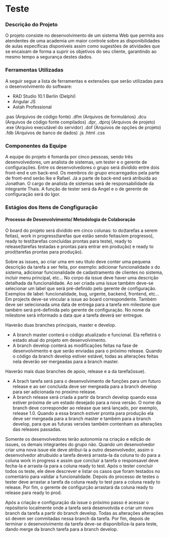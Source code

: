 # Teste #

### Descrição do Projeto ###

O projeto consiste no desenvolvimento de um sistema Web que permita aos atendentes de uma academia um maior controle sobre as disponibilidades de aulas específicas disponíveis assim como sugestões de atividades que se encaixam de forma a suprir os objetivos do seu cliente, garantindo ao mesmo tempo a segurança destes dados.

### Ferramentas Utilizadas ###

A seguir segue a lista de ferramentas e extensões que serão utilizadas para o desenvolvimento do software:

- RAD Studio 10.1 Berlin (Delphi)
- Angular JS
- Astah Professional

.pas (Arquivos de código fonte)
.dfm (Arquivos de formulários)
.dcu (Arquivos de código fonte compilados)
.dpr, .dproj (Arquivos de projeto)
.exe (Arquivo executável do servidor)
.dof (Arquivos de opções de projeto)
.fdb (Arquivos de banco de dados)
.js
.html
.css

### Componentes da Equipe ###

A equipe do projeto é fomarda por cinco pessoas, sendo três desenvolvedores, um analista de sistemas, um tester e o gerente de configurações. Entre os desenvolvedores o grupo será dividido entre dois front-end e um back-end. Os membros do grupo encarregados pela parte de front-end serão Ike e Rafael. Já a parte de back-end será atribuida ao Jonathan. O cargo de analista de sistemas será de responsabilidade da integrante Thais. A função de tester será da Angel e o de gerente de configuração será do Igor.

### Estágios dos Itens de Congfiguração ###

#### Processo de Desenvolvimento/ Metodologia de Colaboração ####

O board do projeto será dividido em cinco colunas: to do(tarefas a serem feitas), work in progress(tarefas que estão sendo feitas/em progresso), ready to test(tarefas concluídas prontas para teste), ready to release(tarefas testadas e prontas para entrar em produção) e ready to prod(tarefas prontas para produção). 

Sobre as issues, ao criar uma em seu título deve conter uma pequena descrição da tarefa a ser feita, por exemplo: adicionar funcionalidade x do sistema, adicionar funcionalidade de cadastramento de clientes no sistema, incluir menu principal, etc... No corpo da issue deve haver uma descrição detalhada da funcionalidade. Ao ser criada uma issue também deve-se selecionar um label que será pré-definido pelo gerente de configuração. Exemplos de label: funcionalidade, bug, urgente, backend, frontend, etc... Em projects deve-se vincular a issue ao board correspondente. Também deve ser selecionada uma data de entrega para a tarefa em milestone que também será pré-definida pelo gerente de configuração. No nome da milestone será informado a data que a tarefa deverá ser entregue.

Haverão duas branches principais, master e develop.
- A branch master conterá o código atualizado e funcional. Ela refletirá o estado atual do projeto em desenvolvimento.
- A branch develop conterá as modificações feitas na fase de desenvolvimento e que serão enviadas para o próximo release. Quando o código da branch develop estiver estável, todas as alterações feitas nela deverão ser mergeadas para a branch master.

Haverão mais duas branches de apoio, release e a da tarefa(issue).
- A brach tarefa será para o desenvolvimento de funções para um futuro release e ao ser concluida deve ser mergeada para a branch develop para ser adicionada no proximo release. 
- A branch release será criada a partir da branch develop quando essa estiver próxima de um estado desejado para a nova versão. O nome da branch deve corresponder ao release que será lançado, por exemplo, release 1.0. Quando a essa branch estiver pronta para produção ela deve ser mergeada para a branch master e também para a branch develop, para que as futuras versões também contenham as alterações das releases passadas.

Somente os desenvolvedores terão autonomia na criação e edição de issues, os demais integrantes do grupo não. Quando um desenvolvedor criar uma nova issue ele deve atribui-la a outro desenvolvedor, assim o desenvolvedor atruibuido a tarefa deverá arrasta-la da coluna to do para a coluna work in progress e assim que concluir a tarefa o responsavel deve fecha-la e arrasta-la para a coluna ready to test. Após o tester concluir todos os teste, ele deve descrever e listar os casos que foram testados no comentário para validar a funcionalidade. Depois do processo de testes o tester deve arrastar a tarefa da coluna ready to test para a coluna ready to release. Por fim, o gerente de configurção arrastará da coluna ready to release para ready to prod.

Após a criação e configuração da issue o próximo passo é acessar o repósitorio localmente onde a tarefa será desenvolvida e criar um novo branch da tarefa a partir do branch develop. Todas as alterações alterações só devem ser commitadas nessa branch da tarefa. Por fim, depois de terminar o desenvolvimento da tarefa deve-se disponibiliza-la para teste, dando merge da branch tarefa para a branch develop.

